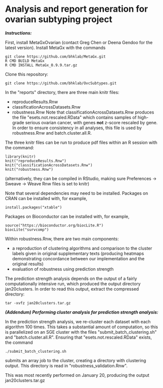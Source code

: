 # Analysis and report generation for ovarian subtyping project


**_Instructions:_**

First, install MetaGxOvarian (contact Greg Chen or Deena Gendoo for the latest version).
Install MetaGx with the commands

```
git clone https://github.com/bhklab/MetaGx.git
R CMD BUILD MetaGx
R CMD INSTALL MetaGx_0.9.9.tar.gz
```

Clone this repository:

```
git clone https://github.com/bhklab/OvcSubtypes.git
```

In the "reports" directory, there are three main knitr files:
- reproduceResults.Rnw
- classificationAcrossDatasets.Rnw
- robustness.Rnw
Note that classificationAcrossDatasets.Rnw produces the file "esets.not.rescaled.RData" which contains samples of high-grade serious ovarian cancer, with genes **not** z-score rescaled by gene. In order to ensure consistency in all analyses, this file is used by robustness.Rnw and batch.cluster.all.R.

The three knitr files can be run to produce pdf files within an R session with the command:
```
library(knitr)
knit("reproduceResults.Rnw")
knit("classificationAcrossDatasets.Rnw")
knit("robustness.Rnw")
```
(alternatively, they can be compiled in RStudio, making sure Preferences -> Sweave -> Weave Rnw files is set to knitr)

Note that several dependencies may need to be installed. Packages on CRAN can be installed with, for example,
```
install.packages("xtable")
```
Packages on Bioconductor can be installed with, for example,
```
source("https://bioconductor.org/biocLite.R")
biocLite("survcomp")
```

Within robustness.Rnw, there are two main components:
- a reproduction of clustering algorithms and comparison to the cluster labels given in original supplementary texts (producing heatmaps demonstrating concordance between our implementation and the original results)
- evaluation of robustness using prediction strength

The prediction strength analysis depends on the output of a fairly computationally intensive run, which produced the output directory jan20clusters. In order to read this output, extract the compressed directory:
```
tar -xvfz jan20clusters.tar.gz
```

**_(Addendum) Performing cluster analysis for prediction strength analysis:_**

In the prediction strength analysis, we re-cluster each dataset with each algorithm 100 times. This takes a substantial amount of computation, so this is parallelized on an SGE cluster with the files "submit_batch_clustering.sh" and "batch.cluster.all.R". Ensuring that "esets.not.rescaled.RData" exists, the command
```
./submit_batch_clustering.sh
```
submits an array job to the cluster, creating a directory with clustering output. This directory is read in "robustness_validation.Rnw".

This was most recently performed on January 20, producing the output jan20clusters.tar.gz
